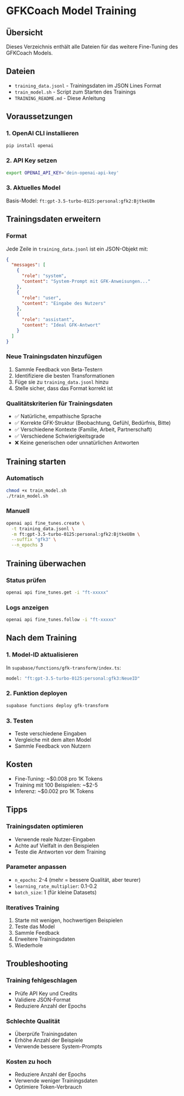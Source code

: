 # GFKCoach Model Training

## Übersicht
Dieses Verzeichnis enthält alle Dateien für das weitere Fine-Tuning des GFKCoach Models.

## Dateien
- `training_data.jsonl` - Trainingsdaten im JSON Lines Format
- `train_model.sh` - Script zum Starten des Trainings
- `TRAINING_README.md` - Diese Anleitung

## Voraussetzungen

### 1. OpenAI CLI installieren
```bash
pip install openai
```

### 2. API Key setzen
```bash
export OPENAI_API_KEY='dein-openai-api-key'
```

### 3. Aktuelles Model
Basis-Model: `ft:gpt-3.5-turbo-0125:personal:gfk2:BjtkeU8m`

## Trainingsdaten erweitern

### Format
Jede Zeile in `training_data.jsonl` ist ein JSON-Objekt mit:
```json
{
  "messages": [
    {
      "role": "system",
      "content": "System-Prompt mit GFK-Anweisungen..."
    },
    {
      "role": "user", 
      "content": "Eingabe des Nutzers"
    },
    {
      "role": "assistant",
      "content": "Ideal GFK-Antwort"
    }
  ]
}
```

### Neue Trainingsdaten hinzufügen
1. Sammle Feedback von Beta-Testern
2. Identifiziere die besten Transformationen
3. Füge sie zu `training_data.jsonl` hinzu
4. Stelle sicher, dass das Format korrekt ist

### Qualitätskriterien für Trainingsdaten
- ✅ Natürliche, empathische Sprache
- ✅ Korrekte GFK-Struktur (Beobachtung, Gefühl, Bedürfnis, Bitte)
- ✅ Verschiedene Kontexte (Familie, Arbeit, Partnerschaft)
- ✅ Verschiedene Schwierigkeitsgrade
- ❌ Keine generischen oder unnatürlichen Antworten

## Training starten

### Automatisch
```bash
chmod +x train_model.sh
./train_model.sh
```

### Manuell
```bash
openai api fine_tunes.create \
  -t training_data.jsonl \
  -m ft:gpt-3.5-turbo-0125:personal:gfk2:BjtkeU8m \
  --suffix "gfk3" \
  --n_epochs 3
```

## Training überwachen

### Status prüfen
```bash
openai api fine_tunes.get -i "ft-xxxxx"
```

### Logs anzeigen
```bash
openai api fine_tunes.follow -i "ft-xxxxx"
```

## Nach dem Training

### 1. Model-ID aktualisieren
In `supabase/functions/gfk-transform/index.ts`:
```typescript
model: "ft:gpt-3.5-turbo-0125:personal:gfk3:NeueID"
```

### 2. Funktion deployen
```bash
supabase functions deploy gfk-transform
```

### 3. Testen
- Teste verschiedene Eingaben
- Vergleiche mit dem alten Model
- Sammle Feedback von Nutzern

## Kosten
- Fine-Tuning: ~$0.008 pro 1K Tokens
- Training mit 100 Beispielen: ~$2-5
- Inferenz: ~$0.002 pro 1K Tokens

## Tipps

### Trainingsdaten optimieren
- Verwende reale Nutzer-Eingaben
- Achte auf Vielfalt in den Beispielen
- Teste die Antworten vor dem Training

### Parameter anpassen
- `n_epochs`: 2-4 (mehr = bessere Qualität, aber teurer)
- `learning_rate_multiplier`: 0.1-0.2
- `batch_size`: 1 (für kleine Datasets)

### Iteratives Training
1. Starte mit wenigen, hochwertigen Beispielen
2. Teste das Model
3. Sammle Feedback
4. Erweitere Trainingsdaten
5. Wiederhole

## Troubleshooting

### Training fehlgeschlagen
- Prüfe API Key und Credits
- Validiere JSON-Format
- Reduziere Anzahl der Epochs

### Schlechte Qualität
- Überprüfe Trainingsdaten
- Erhöhe Anzahl der Beispiele
- Verwende bessere System-Prompts

### Kosten zu hoch
- Reduziere Anzahl der Epochs
- Verwende weniger Trainingsdaten
- Optimiere Token-Verbrauch 